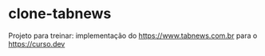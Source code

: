 # clone-tabnews

Projeto para treinar: implementação do https://www.tabnews.com.br para o https://curso.dev
